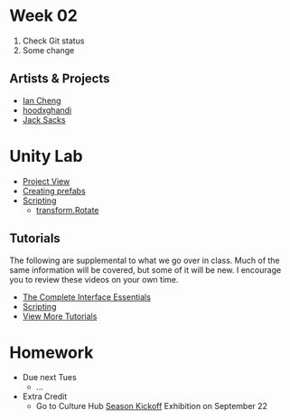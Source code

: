 # Week 02

1. Check Git status
2. Some change

## Artists & Projects
+ [Ian Cheng](http://iancheng.com)
+ [hoodxghandi](http://www.hoodxghandi.com)
+ [Jack Sacks](http://www.jacksachs.co.uk)

# Unity Lab
+ [Project View](https://docs.unity3d.com/356/Documentation/Manual/ProjectView.html)
+ [Creating prefabs](https://docs.unity3d.com/Manual/Prefabs.html)
+ [Scripting](https://unity3d.com/learn/tutorials/s/scripting)
	+ [transform.Rotate](https://docs.unity3d.com/ScriptReference/Transform.Rotate.html)

## Tutorials
The following are supplemental to what we go over in class. Much of the same information will be covered, but some of it will be new. I encourage you to review these videos on your own time.

+ [The Complete Interface Essentials](https://unity3d.com/learn/tutorials/topics/interface-essentials)
+ [Scripting](https://unity3d.com/learn/tutorials/s/scripting)
+ [View More Tutorials](https://unity3d.com/learn/tutorials)

# Homework
+ Due next Tues
	+ ...
+ Extra Credit
	+ Go to Culture Hub [Season Kickoff](http://www.culturehub.org/events) Exhibition on September 22
	